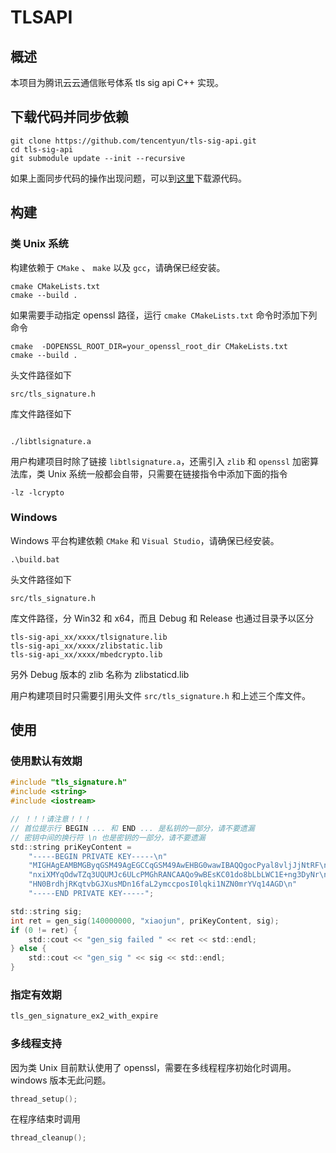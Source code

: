# TLSAPI

## 概述
本项目为腾讯云云通信账号体系 tls sig api C++ 实现。

## 下载代码并同步依赖
```shell
git clone https://github.com/tencentyun/tls-sig-api.git
cd tls-sig-api
git submodule update --init --recursive
```

如果上面同步代码的操作出现问题，可以到[这里](https://github.com/tencentyun/tls-sig-api/releases)下载源代码。

## 构建

### 类 Unix 系统
构建依赖于 `CMake` 、 `make` 以及 `gcc`，请确保已经安装。

```shell
cmake CMakeLists.txt
cmake --build .
```

如果需要手动指定 openssl 路径，运行 `cmake CMakeLists.txt` 命令时添加下列命令
```shell
cmake  -DOPENSSL_ROOT_DIR=your_openssl_root_dir CMakeLists.txt
cmake --build .
```

头文件路径如下
```
src/tls_signature.h
```

库文件路径如下
```

./libtlsignature.a
```

用户构建项目时除了链接 `libtlsignature.a`，还需引入 `zlib` 和 `openssl` 加密算法库，类 Unix 系统一般都会自带，只需要在链接指令中添加下面的指令
```
-lz -lcrypto
```

### Windows
Windows 平台构建依赖 `CMake` 和 `Visual Studio`，请确保已经安装。

```
.\build.bat
```

头文件路径如下

```
src/tls_signature.h
```

库文件路径，分 Win32 和 x64，而且 Debug 和 Release 也通过目录予以区分
```
tls-sig-api_xx/xxxx/tlsignature.lib
tls-sig-api_xx/xxxx/zlibstatic.lib
tls-sig-api_xx/xxxx/mbedcrypto.lib
```
另外 Debug 版本的 zlib 名称为 zlibstaticd.lib

用户构建项目时只需要引用头文件 `src/tls_signature.h` 和上述三个库文件。

## 使用

### 使用默认有效期
```C
#include "tls_signature.h"
#include <string>
#include <iostream>

// ！！！请注意！！！
// 首位提示行 BEGIN ... 和 END ... 是私钥的一部分，请不要遗漏
// 密钥中间的换行符 \n 也是密钥的一部分，请不要遗漏
std::string priKeyContent =
    "-----BEGIN PRIVATE KEY-----\n"
    "MIGHAgEAMBMGByqGSM49AgEGCCqGSM49AwEHBG0wawIBAQQgocPyal8vljJjNtRF\n"
    "nxiXMYqOdwTZq3UQUMJc6ULcPMGhRANCAAQo9wBEsKC01do8bLbLWC1E+ng3DyNr\n"
    "HN0BrdhjRKqtvbGJXusMDn16faL2ymccposI0lqki1NZN0mrYVq14AGD\n"
    "-----END PRIVATE KEY-----";

std::string sig;
int ret = gen_sig(140000000, "xiaojun", priKeyContent, sig);
if (0 != ret) {
	std::cout << "gen_sig failed " << ret << std::endl;
} else {
	std::cout << "gen_sig " << sig << std::endl;
}

```

### 指定有效期
```C
tls_gen_signature_ex2_with_expire
```

### 多线程支持
因为类 Unix 目前默认使用了 openssl，需要在多线程程序初始化时调用。windows 版本无此问题。
```C
thread_setup();
```
在程序结束时调用
```C
thread_cleanup();
```

